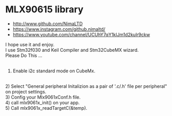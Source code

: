 # MLX90615 library

* http://www.github.com/NimaLTD   
* https://www.instagram.com/github.nimaltd/   
* https://www.youtube.com/channel/UCUhY7qY1klJm1d2kulr9ckw   

I hope use it and enjoy.
<br />
I use Stm32f030 and Keil Compiler and Stm32CubeMX wizard.
 <br />
Please Do This ...
<br />
<br />
1) Enable i2c standard mode on CubeMx.
<br />
2) Select "General peripheral Initalizion as a pair of '.c/.h' file per peripheral" on project settings.
<br />
3) Config your Mlx9061xConf.h file.
<br />
4) call  mlx9061x_init() on your app.
<br />
5) Call mlx9061x_readTargetC(&temp).
